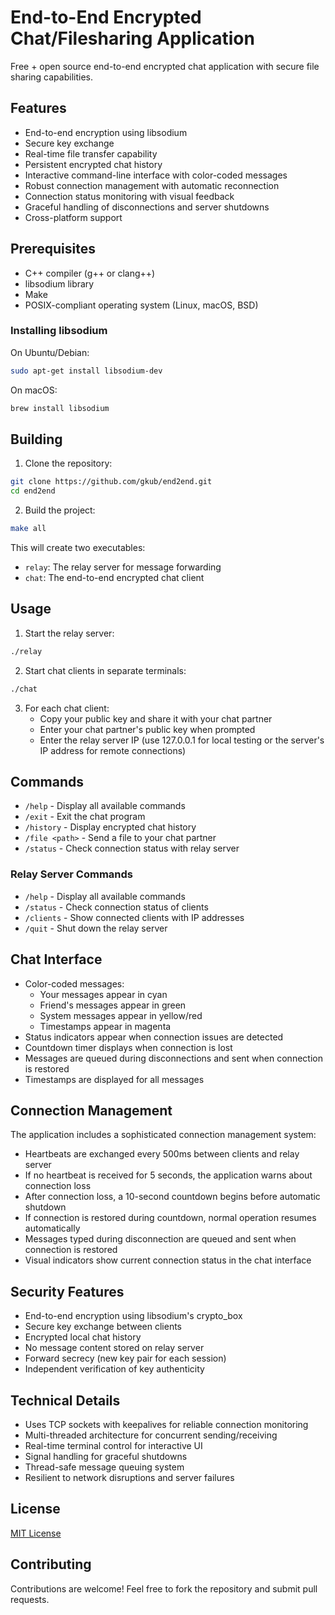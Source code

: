 # End-to-End Encrypted Chat/Filesharing Application

Free + open source end-to-end encrypted chat application with secure file sharing capabilities.

## Features

-   End-to-end encryption using libsodium
-   Secure key exchange
-   Real-time file transfer capability
-   Persistent encrypted chat history
-   Interactive command-line interface with color-coded messages
-   Robust connection management with automatic reconnection
-   Connection status monitoring with visual feedback
-   Graceful handling of disconnections and server shutdowns
-   Cross-platform support

## Prerequisites

-   C++ compiler (g++ or clang++)
-   libsodium library
-   Make
-   POSIX-compliant operating system (Linux, macOS, BSD)

### Installing libsodium

On Ubuntu/Debian:

```bash
sudo apt-get install libsodium-dev
```

On macOS:

```bash
brew install libsodium
```

## Building

1. Clone the repository:

```bash
git clone https://github.com/gkub/end2end.git
cd end2end
```

2. Build the project:

```bash
make all
```

This will create two executables:

-   `relay`: The relay server for message forwarding
-   `chat`: The end-to-end encrypted chat client

## Usage

1. Start the relay server:

```bash
./relay
```

2. Start chat clients in separate terminals:

```bash
./chat
```

3. For each chat client:
    - Copy your public key and share it with your chat partner
    - Enter your chat partner's public key when prompted
    - Enter the relay server IP (use 127.0.0.1 for local testing or the server's IP address for remote connections)

## Commands

-   `/help` - Display all available commands
-   `/exit` - Exit the chat program
-   `/history` - Display encrypted chat history
-   `/file <path>` - Send a file to your chat partner
-   `/status` - Check connection status with relay server

### Relay Server Commands

-   `/help` - Display all available commands
-   `/status` - Check connection status of clients
-   `/clients` - Show connected clients with IP addresses
-   `/quit` - Shut down the relay server

## Chat Interface

-   Color-coded messages:
    -   Your messages appear in cyan
    -   Friend's messages appear in green
    -   System messages appear in yellow/red
    -   Timestamps appear in magenta
-   Status indicators appear when connection issues are detected
-   Countdown timer displays when connection is lost
-   Messages are queued during disconnections and sent when connection is restored
-   Timestamps are displayed for all messages

## Connection Management

The application includes a sophisticated connection management system:

-   Heartbeats are exchanged every 500ms between clients and relay server
-   If no heartbeat is received for 5 seconds, the application warns about connection loss
-   After connection loss, a 10-second countdown begins before automatic shutdown
-   If connection is restored during countdown, normal operation resumes automatically
-   Messages typed during disconnection are queued and sent when connection is restored
-   Visual indicators show current connection status in the chat interface

## Security Features

-   End-to-end encryption using libsodium's crypto_box
-   Secure key exchange between clients
-   Encrypted local chat history
-   No message content stored on relay server
-   Forward secrecy (new key pair for each session)
-   Independent verification of key authenticity

## Technical Details

-   Uses TCP sockets with keepalives for reliable connection monitoring
-   Multi-threaded architecture for concurrent sending/receiving
-   Real-time terminal control for interactive UI
-   Signal handling for graceful shutdowns
-   Thread-safe message queuing system
-   Resilient to network disruptions and server failures

## License

[MIT License](LICENSE)

## Contributing

Contributions are welcome! Feel free to fork the repository and submit pull requests.
